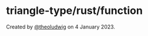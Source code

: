 # triangle-type/rust/function

Created by [@theoludwig](https://github.com/theoludwig) on 4 January 2023.
